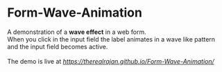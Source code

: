 # Form-Wave-Animation
A demonstration of a **wave effect** in a web form.<br>
When you click in the input field the label animates in a wave like pattern and the input field becomes active.<br><br>
The demo is live at *https://therealrajan.github.io/Form-Wave-Animation/*
